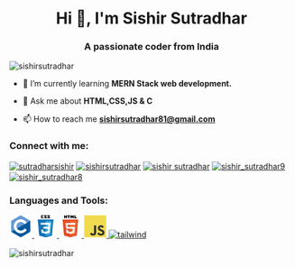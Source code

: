 <h1 align="center">Hi 👋, I'm Sishir Sutradhar</h1>
<h3 align="center">A passionate coder from India</h3>

<p align="left"> <img src="https://komarev.com/ghpvc/?username=sishirsutradhar&label=Profile%20views&color=0e75b6&style=flat" alt="sishirsutradhar" /> </p>

- 🌱 I’m currently learning **MERN Stack web development.**

- 💬 Ask me about **HTML,CSS,JS & C**

- 📫 How to reach me **sishirsutradhar81@gmail.com**

<h3 align="left">Connect with me:</h3>
<p align="left">
<a href="https://twitter.com/sutradharsishir" target="blank"><img align="center" src="https://raw.githubusercontent.com/rahuldkjain/github-profile-readme-generator/master/src/images/icons/Social/twitter.svg" alt="sutradharsishir" height="30" width="40" /></a>
<a href="https://linkedin.com/in/sishirsutradhar" target="blank"><img align="center" src="https://raw.githubusercontent.com/rahuldkjain/github-profile-readme-generator/master/src/images/icons/Social/linked-in-alt.svg" alt="sishirsutradhar" height="30" width="40" /></a>
<a href="https://fb.com/sishir sutradhar" target="blank"><img align="center" src="https://raw.githubusercontent.com/rahuldkjain/github-profile-readme-generator/master/src/images/icons/Social/facebook.svg" alt="sishir sutradhar" height="30" width="40" /></a>
<a href="https://instagram.com/sishir_sutradhar9" target="blank"><img align="center" src="https://raw.githubusercontent.com/rahuldkjain/github-profile-readme-generator/master/src/images/icons/Social/instagram.svg" alt="sishir_sutradhar9" height="30" width="40" /></a>
<a href="https://discord.gg/sishir_sutradhar8" target="blank"><img align="center" src="https://raw.githubusercontent.com/rahuldkjain/github-profile-readme-generator/master/src/images/icons/Social/discord.svg" alt="sishir_sutradhar8" height="30" width="40" /></a>
</p>

<h3 align="left">Languages and Tools:</h3>
<p align="left"> <a href="https://www.cprogramming.com/" target="_blank" rel="noreferrer"> <img src="https://raw.githubusercontent.com/devicons/devicon/master/icons/c/c-original.svg" alt="c" width="40" height="40"/> </a> <a href="https://www.w3schools.com/css/" target="_blank" rel="noreferrer"> <img src="https://raw.githubusercontent.com/devicons/devicon/master/icons/css3/css3-original-wordmark.svg" alt="css3" width="40" height="40"/> </a> <a href="https://www.w3.org/html/" target="_blank" rel="noreferrer"> <img src="https://raw.githubusercontent.com/devicons/devicon/master/icons/html5/html5-original-wordmark.svg" alt="html5" width="40" height="40"/> </a> <a href="https://developer.mozilla.org/en-US/docs/Web/JavaScript" target="_blank" rel="noreferrer"> <img src="https://raw.githubusercontent.com/devicons/devicon/master/icons/javascript/javascript-original.svg" alt="javascript" width="40" height="40"/> </a> <a href="https://tailwindcss.com/" target="_blank" rel="noreferrer"> <img src="https://www.vectorlogo.zone/logos/tailwindcss/tailwindcss-icon.svg" alt="tailwind" width="40" height="40"/> </a> </p>

<p><img align="center" src="https://github-readme-stats.vercel.app/api/top-langs?username=sishirsutradhar&show_icons=true&locale=en&layout=compact" alt="sishirsutradhar" /></p>
